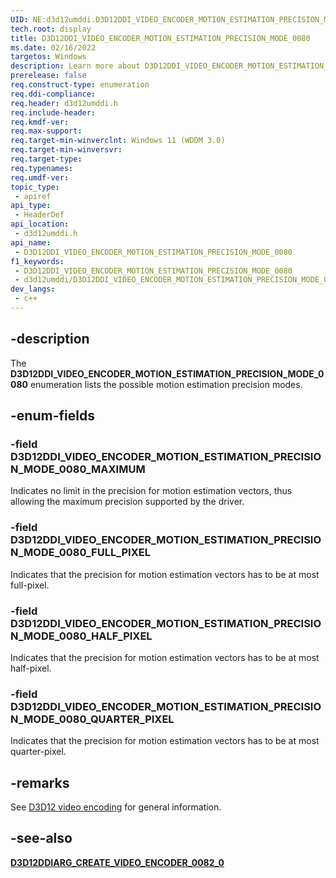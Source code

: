 ```yaml
---
UID: NE:d3d12umddi.D3D12DDI_VIDEO_ENCODER_MOTION_ESTIMATION_PRECISION_MODE_0080
tech.root: display
title: D3D12DDI_VIDEO_ENCODER_MOTION_ESTIMATION_PRECISION_MODE_0080
ms.date: 02/16/2022
targetos: Windows
description: Learn more about D3D12DDI_VIDEO_ENCODER_MOTION_ESTIMATION_PRECISION_MODE_0080
prerelease: false
req.construct-type: enumeration
req.ddi-compliance: 
req.header: d3d12umddi.h
req.include-header: 
req.kmdf-ver: 
req.max-support: 
req.target-min-winverclnt: Windows 11 (WDDM 3.0)
req.target-min-winversvr: 
req.target-type: 
req.typenames: 
req.umdf-ver: 
topic_type:
 - apiref
api_type:
 - HeaderDef
api_location:
 - d3d12umddi.h
api_name:
 - D3D12DDI_VIDEO_ENCODER_MOTION_ESTIMATION_PRECISION_MODE_0080
f1_keywords:
 - D3D12DDI_VIDEO_ENCODER_MOTION_ESTIMATION_PRECISION_MODE_0080
 - d3d12umddi/D3D12DDI_VIDEO_ENCODER_MOTION_ESTIMATION_PRECISION_MODE_0080
dev_langs:
 - c++
---
```


## -description

The **D3D12DDI_VIDEO_ENCODER_MOTION_ESTIMATION_PRECISION_MODE_0080** enumeration lists the possible motion estimation precision modes.

## -enum-fields

### -field D3D12DDI_VIDEO_ENCODER_MOTION_ESTIMATION_PRECISION_MODE_0080_MAXIMUM

Indicates no limit in the precision for motion estimation vectors, thus allowing the maximum precision supported by the driver.

### -field D3D12DDI_VIDEO_ENCODER_MOTION_ESTIMATION_PRECISION_MODE_0080_FULL_PIXEL

Indicates that the precision for motion estimation vectors has to be at most full-pixel.

### -field D3D12DDI_VIDEO_ENCODER_MOTION_ESTIMATION_PRECISION_MODE_0080_HALF_PIXEL

Indicates that the precision for motion estimation vectors has to be at most half-pixel.

### -field D3D12DDI_VIDEO_ENCODER_MOTION_ESTIMATION_PRECISION_MODE_0080_QUARTER_PIXEL

Indicates that the precision for motion estimation vectors has to be at most quarter-pixel.

## -remarks

See [D3D12 video encoding](/windows-hardware/drivers/display/video-encoding-d3d12.md) for general information.

## -see-also

[**D3D12DDIARG_CREATE_VIDEO_ENCODER_0082_0**](ns-d3d12umddi-d3d12ddiarg_create_video_encoder_0082_0.md)
